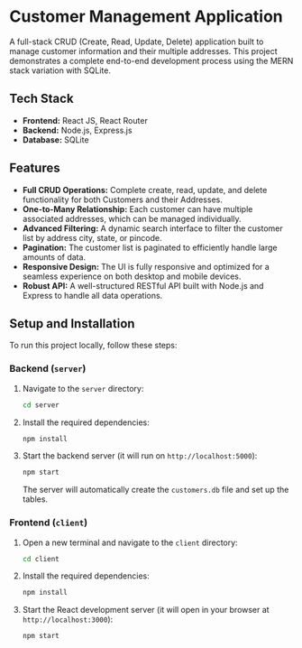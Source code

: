 # Customer Management Application

A full-stack CRUD (Create, Read, Update, Delete) application built to manage customer information and their multiple addresses. This project demonstrates a complete end-to-end development process using the MERN stack variation with SQLite.

## Tech Stack

-   **Frontend:** React JS, React Router
-   **Backend:** Node.js, Express.js
-   **Database:** SQLite

## Features

-   **Full CRUD Operations:** Complete create, read, update, and delete functionality for both Customers and their Addresses.
-   **One-to-Many Relationship:** Each customer can have multiple associated addresses, which can be managed individually.
-   **Advanced Filtering:** A dynamic search interface to filter the customer list by address city, state, or pincode.
-   **Pagination:** The customer list is paginated to efficiently handle large amounts of data.
-   **Responsive Design:** The UI is fully responsive and optimized for a seamless experience on both desktop and mobile devices.
-   **Robust API:** A well-structured RESTful API built with Node.js and Express to handle all data operations.

## Setup and Installation

To run this project locally, follow these steps:

### Backend (`server`)

1.  Navigate to the `server` directory:
    ```bash
    cd server
    ```
2.  Install the required dependencies:
    ```bash
    npm install
    ```
3.  Start the backend server (it will run on `http://localhost:5000`):
    ```bash
    npm start
    ```
    The server will automatically create the `customers.db` file and set up the tables.

### Frontend (`client`)

1.  Open a new terminal and navigate to the `client` directory:
    ```bash
    cd client
    ```
2.  Install the required dependencies:
    ```bash
    npm install
    ```
3.  Start the React development server (it will open in your browser at `http://localhost:3000`):
    ```bash
    npm start
    ```